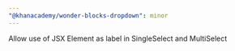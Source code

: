 ```yaml
---
"@khanacademy/wonder-blocks-dropdown": minor
---
```


Allow use of JSX Element as label in SingleSelect and MultiSelect
